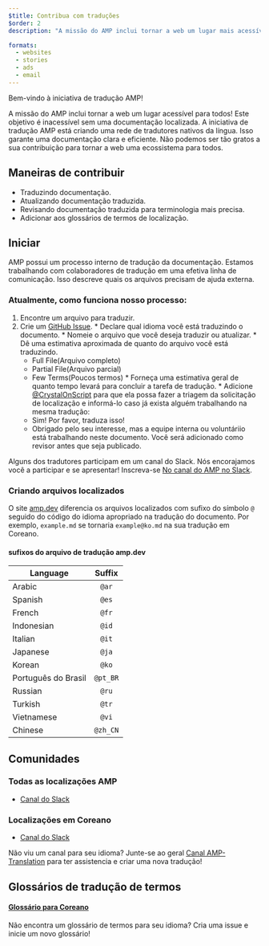 ```yaml
---
$title: Contribua com traduções
$order: 2
description: "A missão do AMP inclui tornar a web um lugar mais acessível para todos, e não podemos atigir esse objetivo sem uma documentação localizada. A tradução da documentação AMP é um processo essencial que ajuda no sucesso e na saúde da comunidade AMP."

formats:
  - websites
  - stories
  - ads
  - email
---
```

Bem-vindo à iniciativa de tradução AMP!

A missão do AMP inclui tornar a web um lugar acessível para todos! Este objetivo é inacessível sem uma documentação localizada. A iniciativa de tradução AMP está criando uma rede de tradutores nativos da língua. Isso garante uma documentação clara e eficiente. Não podemos ser tão gratos a sua contribuição para tornar a web uma ecossistema para todos.

## Maneiras de contribuir

  * Traduzindo documentação.
  * Atualizando documentação traduzida.
  * Revisando documentação traduzida para terminologia mais precisa.
  * Adicionar aos glossários de termos de localização.

## Iniciar

AMP possui um processo interno de tradução da documentação. Estamos trabalhando com colaboradores de tradução em uma efetiva linha de comunicação. Isso descreve quais os arquivos precisam de ajuda externa.

### Atualmente, como funciona nosso processo:

  1. Encontre um arquivo para traduzir.
  1. Crie um [GitHub Issue](https://github.com/ampproject/docs/issues/new).
    * Declare qual idioma você está traduzindo o documento.
    * Nomeie o arquivo que você deseja traduzir ou atualizar.
    * Dê uma estimativa aproximada de quanto do arquivo você está traduzindo.
        - Full File(Arquivo completo)
        - Partial File(Arquivo parcial)
        - Few Terms(Poucos termos)
    * Forneça uma estimativa geral de quanto tempo levará para concluir a tarefa de tradução.
    * Adicione [@CrystalOnScript](https://github.com/CrystalOnScript) para que ela possa fazer a triagem da solicitação de localização e informá-lo caso já exista alguém trabalhando na mesma tradução:
        - Sim! Por favor, traduza isso!
        - Obrigado pelo seu interesse, mas a equipe interna ou voluntáriio está trabalhando neste documento. Você será adicionado como revisor antes que seja publicado.

Alguns dos tradutores participam em um canal do Slack. Nós encorajamos você a participar e se apresentar! Inscreva-se [No canal do AMP no Slack](https://docs.google.com/forms/d/e/1FAIpQLSd83J2IZA6cdR6jPwABGsJE8YL4pkypAbKMGgUZZriU7Qu6Tg/viewform?fbzx=4406980310789882877).

### Criando arquivos localizados

O site [amp.dev](https://amp.dev/) diferencia os arquivos localizados com sufixo do símbolo `@` seguido do código do idioma apropriado na tradução do documento. Por exemplo, `example.md` se tornaria  `example@ko.md` na sua tradução em Coreano.

#### sufixos do arquivo de tradução amp.dev

| Language             | Suffix         |
| -------------        |:-------------: |
| Arabic               | `@ar`          |
| Spanish              | `@es`          |
| French               | `@fr`          |
| Indonesian           | `@id`          |
| Italian              | `@it`          |
| Japanese             | `@ja`          |
| Korean               | `@ko`          |
| Português do Brasil  | `@pt_BR`       |
| Russian              | `@ru`          |
| Turkish              | `@tr`          |
| Vietnamese           | `@vi`          |
| Chinese              | `@zh_CN`       |


## Comunidades
### Todas as localizações AMP
* [Canal do Slack](https://amphtml.slack.com/messages/CCVMH4ZMF)

### Localizações em Coreano
* [Canal do Slack](https://amphtml.slack.com/messages/CCR8RFVUH)

Não viu um canal para seu idioma? Junte-se ao geral [Canal AMP-Translation](https://amphtml.slack.com/messages/CCVMH4ZMF/details/) para ter assistencia e criar uma nova tradução!

## Glossários de tradução de termos

#### [Glossário para Coreano](https://github.com/ampproject/docs/blob/master/glossaries/KOREAN.md)

Não encontra um glossário de termos para seu idioma? Cria uma issue e inicie um novo glossário!
